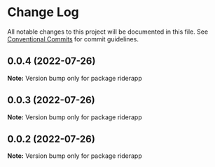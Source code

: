 # Change Log

All notable changes to this project will be documented in this file.
See [Conventional Commits](https://conventionalcommits.org) for commit guidelines.

## 0.0.4 (2022-07-26)

**Note:** Version bump only for package riderapp





## 0.0.3 (2022-07-26)

**Note:** Version bump only for package riderapp





## 0.0.2 (2022-07-26)

**Note:** Version bump only for package riderapp
